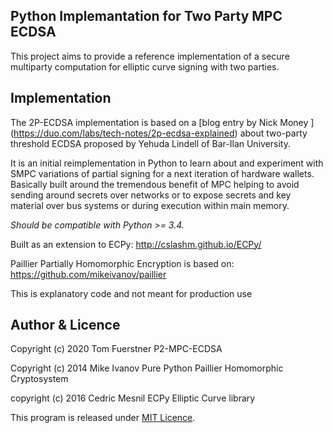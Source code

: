 Python Implemantation for Two Party MPC ECDSA
-----------------------

This project aims to provide a reference implementation of a secure multiparty computation for elliptic curve signing with two parties.


## Implementation 

The 2P-ECDSA implementation is based on a [blog entry by Nick Money ] (https://duo.com/labs/tech-notes/2p-ecdsa-explained) about two-party threshold ECDSA proposed by Yehuda Lindell of Bar-Ilan University.

It is an initial reimplementation in Python to learn about and experiment with SMPC variations of partial signing for a next iteration of hardware wallets. Basically built around the tremendous benefit of MPC helping to avoid sending around secrets over networks or to expose secrets and key material over bus systems or during execution within main memory. 




*Should be compatible with Python >= 3.4.*

Built as an extension to ECPy: http://cslashm.github.io/ECPy/

Paillier Partially Homomorphic Encryption is based on: https://github.com/mikeivanov/paillier

This is explanatory code and not meant for production use
 
## Author & Licence

Copyright (c) 2020 Tom Fuerstner P2-MPC-ECDSA

Copyright (c) 2014 Mike Ivanov Pure Python Paillier Homomorphic Cryptosystem

copyright (c) 2016 Cedric Mesnil ECPy Elliptic Curve library


This program is released under [MIT Licence](LICENCE.txt).

